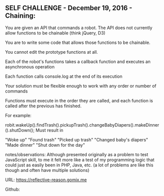 SELF CHALLENGE - December 19, 2016 - Chaining:
----------------------------------------------

You are given an API that commands a robot.
The API does not currently allow functions to be chainable (think jQuery, D3)

You are to write some code that allows those functions to be chainable.

You cannot edit the prototype functions at all.

Each of the robot's functions takes a callback function and executes an asynchronous operation

Each function calls console.log at the end of its execution

Your solution must be flexible enough to work with any order or number of commands

Functions must execute in the order they are called, and each function is called after the previous has finished.

For example:

robit.wakeUp().findTrash().pickupTrash().changeBabyDiapers().makeDinner().shutDown();
Must result in

"Woke up"
"Found trash"
"Picked up trash"
"Changed baby's diapers"
"Made dinner"
"Shut down for the day"


notes/observations: Although presented originally as a problem to test JavaScript skill, to me it felt more like a test of my programming logic that could just as easily been in PHP, Java, etc. (a lot of problems are like this though and often have multiple solutions)

URL: https://reflective-reason.gomix.me

Github: 